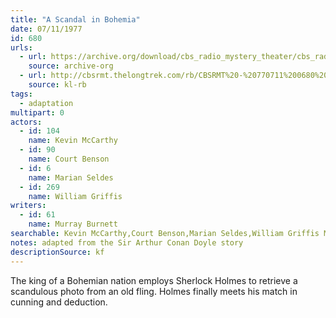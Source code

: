 ```yaml
---
title: "A Scandal in Bohemia"
date: 07/11/1977
id: 680
urls: 
  - url: https://archive.org/download/cbs_radio_mystery_theater/cbs_radio_mystery_theater-0651-0700.zip/cbs_radio_mystery_theater-0651-0700%2Fcbsrmt_0680_scandal_in_bohemia.mp3
    source: archive-org
  - url: http://cbsrmt.thelongtrek.com/rb/CBSRMT%20-%20770711%200680%20A%20Scandal%20In%20Bohemia_WLNH-FM_rb.mp3
    source: kl-rb
tags: 
  - adaptation
multipart: 0
actors:  
  - id: 104
    name: Kevin McCarthy  
  - id: 90
    name: Court Benson  
  - id: 6
    name: Marian Seldes  
  - id: 269
    name: William Griffis
writers:  
  - id: 61
    name: Murray Burnett
searchable: Kevin McCarthy,Court Benson,Marian Seldes,William Griffis Murray Burnett
notes: adapted from the Sir Arthur Conan Doyle story
descriptionSource: kf
---
```

The king of a Bohemian nation employs Sherlock Holmes to retrieve a scandulous photo from an old fling. Holmes finally meets his match in cunning and deduction.